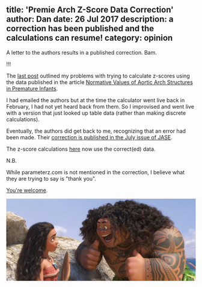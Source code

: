 title: 'Premie Arch Z-Score Data Correction'
author: Dan
date: 26 Jul 2017
description: a correction has been published and the calculations can resume!
category: opinion
---

A letter to the authors results in a published correction. Bam. 

!!!

The [last post](/news/2017/02/11/premie-arch-zscores) outlined my problems with trying to calculate z-scores using the 
data published in the article [Normative Values of Aortic Arch Structures in Premature Infants](https://www.ncbi.nlm.nih.gov/pubmed/28139441). 

I had emailed the authors but at the time the calculator went live back in February, I had not yet heard back from them. So I improvised 
and went live with a version that just looked up table data (rather than making discrete calculations). 

Eventually, the authors did get back to me, recognizing that an error had been made. 
Their [correction is published in the July issue of JASE](http://www.onlinejase.com/article/S0894-7317(17)30134-7/fulltext).


The z-score calculations [here](/refs/dijkema-jase-2017) now use the correct(ed) data.

N.B.<br/>

While parameterz.com is not mentioned in the correction, I believe what they are trying to say is "thank you". 

[You're welcome](https://www.youtube.com/watch?v=79DijItQXMM). 

![you're welcome](/static/img/Youre-Welcome.jpg "make it stop!")

 